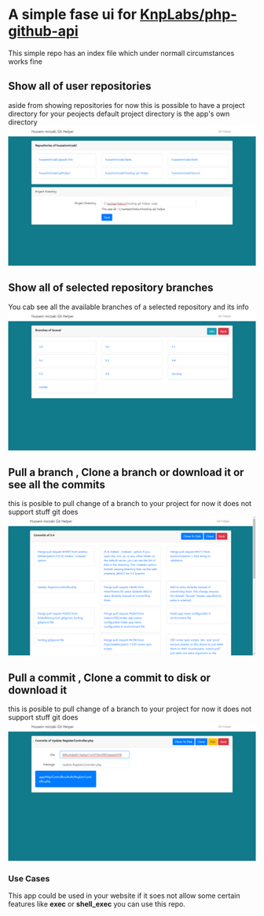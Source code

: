 # A simple fase ui for [KnpLabs/php-github-api](https://github.com/KnpLabs/php-github-api)
This simple repo has an index file which under normall circumstances works fine

## Show all of user repositories
aside from showing repositories for now this is possible to have a project directory for your peojects
default project directory is the app's own directory
![app screenshot 0](https://github.com/husseinmirzaki/hosting-git-helper/raw/master/screenshot.png)

## Show all of selected repository branches
You cab see all the available branches of a selected repository
and its info
![app screenshot 1](https://github.com/husseinmirzaki/hosting-git-helper/raw/master/screenshot1.png)

## Pull a branch , Clone a branch or download it or see all the commits
this is posible to pull change of a branch to your project for now it does not support stuff git does
![app screenshot 2](https://github.com/husseinmirzaki/hosting-git-helper/raw/master/screenshot2.png)

## Pull a commit , Clone a commit to disk or download it
this is posible to pull change of a branch to your project for now it does not support stuff git does
![app screenshot 3](https://github.com/husseinmirzaki/hosting-git-helper/raw/master/screenshot3.png)

### Use Cases
This app could be used in your website if it soes not allow some certain features like **exec** or **shell_exec** you can use this repo.

